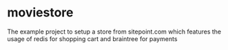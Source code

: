 # moviestore

The example project to setup a store from sitepoint.com which features the usage of redis for shopping cart and braintree for payments